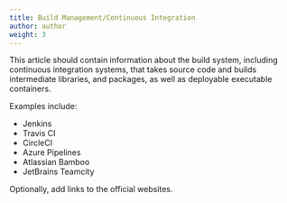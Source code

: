 ```yaml
---
title: Build Management/Continuous Integration
author: author
weight: 3
---
```


This article should contain information about the build system, including continuous integration systems, that takes source code and builds intermediate libraries, and packages, as well as deployable executable containers.

Examples include:

* Jenkins
* Travis CI
* CircleCI
* Azure Pipelines
* Atlassian Bamboo
* JetBrains Teamcity

Optionally, add links to the official websites.
